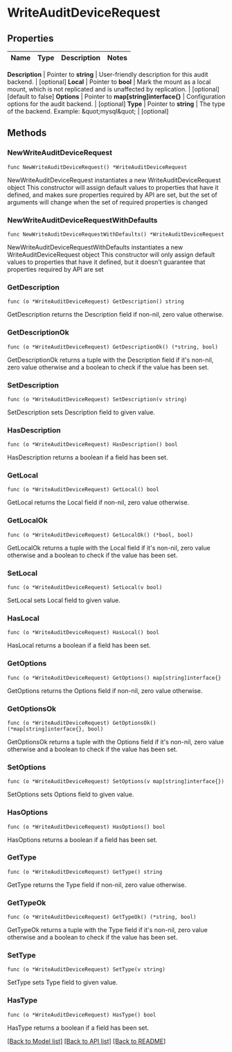 # WriteAuditDeviceRequest


## Properties

Name | Type | Description | Notes
------------ | ------------- | ------------- | -------------


**Description** | Pointer to **string** | User-friendly description for this audit backend. | [optional] 
**Local** | Pointer to **bool** | Mark the mount as a local mount, which is not replicated and is unaffected by replication. | [optional] [default to false]
**Options** | Pointer to **map[string]interface{}** | Configuration options for the audit backend. | [optional] 
**Type** | Pointer to **string** | The type of the backend. Example: \&quot;mysql\&quot; | [optional] 



## Methods


### NewWriteAuditDeviceRequest

`func NewWriteAuditDeviceRequest() *WriteAuditDeviceRequest`

NewWriteAuditDeviceRequest instantiates a new WriteAuditDeviceRequest object
This constructor will assign default values to properties that have it defined,
and makes sure properties required by API are set, but the set of arguments
will change when the set of required properties is changed

### NewWriteAuditDeviceRequestWithDefaults

`func NewWriteAuditDeviceRequestWithDefaults() *WriteAuditDeviceRequest`

NewWriteAuditDeviceRequestWithDefaults instantiates a new WriteAuditDeviceRequest object
This constructor will only assign default values to properties that have it defined,
but it doesn't guarantee that properties required by API are set


### GetDescription

`func (o *WriteAuditDeviceRequest) GetDescription() string`

GetDescription returns the Description field if non-nil, zero value otherwise.

### GetDescriptionOk

`func (o *WriteAuditDeviceRequest) GetDescriptionOk() (*string, bool)`

GetDescriptionOk returns a tuple with the Description field if it's non-nil, zero value otherwise
and a boolean to check if the value has been set.

### SetDescription

`func (o *WriteAuditDeviceRequest) SetDescription(v string)`

SetDescription sets Description field to given value.


### HasDescription

`func (o *WriteAuditDeviceRequest) HasDescription() bool`

HasDescription returns a boolean if a field has been set.




### GetLocal

`func (o *WriteAuditDeviceRequest) GetLocal() bool`

GetLocal returns the Local field if non-nil, zero value otherwise.

### GetLocalOk

`func (o *WriteAuditDeviceRequest) GetLocalOk() (*bool, bool)`

GetLocalOk returns a tuple with the Local field if it's non-nil, zero value otherwise
and a boolean to check if the value has been set.

### SetLocal

`func (o *WriteAuditDeviceRequest) SetLocal(v bool)`

SetLocal sets Local field to given value.


### HasLocal

`func (o *WriteAuditDeviceRequest) HasLocal() bool`

HasLocal returns a boolean if a field has been set.




### GetOptions

`func (o *WriteAuditDeviceRequest) GetOptions() map[string]interface{}`

GetOptions returns the Options field if non-nil, zero value otherwise.

### GetOptionsOk

`func (o *WriteAuditDeviceRequest) GetOptionsOk() (*map[string]interface{}, bool)`

GetOptionsOk returns a tuple with the Options field if it's non-nil, zero value otherwise
and a boolean to check if the value has been set.

### SetOptions

`func (o *WriteAuditDeviceRequest) SetOptions(v map[string]interface{})`

SetOptions sets Options field to given value.


### HasOptions

`func (o *WriteAuditDeviceRequest) HasOptions() bool`

HasOptions returns a boolean if a field has been set.




### GetType

`func (o *WriteAuditDeviceRequest) GetType() string`

GetType returns the Type field if non-nil, zero value otherwise.

### GetTypeOk

`func (o *WriteAuditDeviceRequest) GetTypeOk() (*string, bool)`

GetTypeOk returns a tuple with the Type field if it's non-nil, zero value otherwise
and a boolean to check if the value has been set.

### SetType

`func (o *WriteAuditDeviceRequest) SetType(v string)`

SetType sets Type field to given value.


### HasType

`func (o *WriteAuditDeviceRequest) HasType() bool`

HasType returns a boolean if a field has been set.









[[Back to Model list]](../README.md#documentation-for-models) [[Back to API list]](../README.md#documentation-for-api-endpoints) [[Back to README]](../README.md)


